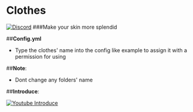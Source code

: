 # Clothes
[![Discord](https://img.shields.io/badge/chat-on%20discord-7289da.svg)](https://discord.gg/5CpFadd)
###Make your skin more splendid

##**Config.yml**
 - Type the clothes' name into the config like example to assign it with a permission for using

##**Note**:
 - Dont change any folders' name
 
 ##**Introduce**:

 [![Youtube Introduce](https://img.youtube.com/vi/ZGMaG80Wi3g/0.jpg)](https://www.youtube.com/watch?v=ZGMaG80Wi3g)
